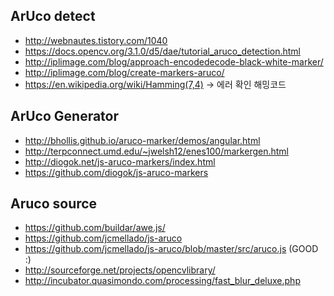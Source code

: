## ArUco detect

- http://webnautes.tistory.com/1040
- https://docs.opencv.org/3.1.0/d5/dae/tutorial_aruco_detection.html
- http://iplimage.com/blog/approach-encodedecode-black-white-marker/
- http://iplimage.com/blog/create-markers-aruco/
- https://en.wikipedia.org/wiki/Hamming(7,4) → 에러 확인 해밍코드

## ArUco Generator 
- http://bhollis.github.io/aruco-marker/demos/angular.html
- http://terpconnect.umd.edu/~jwelsh12/enes100/markergen.html
- http://diogok.net/js-aruco-markers/index.html
- https://github.com/diogok/js-aruco-markers


## Aruco source 
- https://github.com/buildar/awe.js/
- https://github.com/jcmellado/js-aruco
- https://github.com/jcmellado/js-aruco/blob/master/src/aruco.js (GOOD :) 
- http://sourceforge.net/projects/opencvlibrary/
- http://incubator.quasimondo.com/processing/fast_blur_deluxe.php
 
